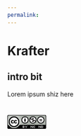 ```yaml
---
permalink: 
---
```

# Krafter
## intro bit 
Lorem ipsum shiz here

#

[![Licensed Under The CC-BY-NC-ND 4.0 License](/src/CC-BY-NC-ND.png)](/LICENSE)